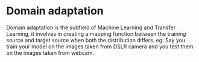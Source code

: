 # Domain adaptation  
Domain adaptation is the subfield of Machine Learning and Transfer Learning, it involves in creating a mapping function between the training source and target source when both the distribution differs. eg: Say you train your model on the images taken from DSLR camera and you test them on the images taken from webcam.
